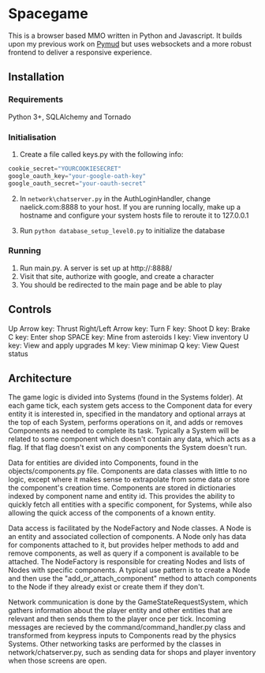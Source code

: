 # Spacegame

This is a browser based MMO written in Python and Javascript. It builds upon my previous work on [Pymud](https://github.com/NichCritic/pymud) but uses websockets and a more robust frontend to deliver a responsive experience.

## Installation

### Requirements
Python 3+, SQLAlchemy and Tornado

### Initialisation
1. Create a file called keys.py with the following info:
```python
cookie_secret="YOURCOOKIESECRET"
google_oauth_key="your-google-oath-key"
google_oauth_secret="your-oauth-secret"
```
2. In `network\chatserver.py` in the AuthLoginHandler, change naelick.com:8888 to your host. If you are running locally, make up a hostname and configure your system hosts file to reroute it to 127.0.0.1

3. Run `python database_setup_level0.py` to initialize the database

### Running
1. Run main.py. A server is set up at http://<yourhost>:8888/
2. Visit that site, authorize with google, and create a character
3. You should be redirected to the main page and be able to play

## Controls
Up Arrow key: Thrust
Right/Left Arrow key: Turn
F key: Shoot
D key: Brake
C key: Enter shop
SPACE key: Mine from asteroids
I key: View inventory
U key: View and apply upgrades
M key: View minimap
Q key: View Quest status

## Architecture
The game logic is divided into Systems (found in the Systems folder). At each game tick, each system gets access to the Component data for every entity it is interested in, specified in the mandatory and optional arrays at the top of each System, performs operations on it, and adds or removes Components as needed to complete its task.
Typically a System will be related to some component which doesn't contain any data, which acts as a flag. If that flag doesn't exist on any components the System doesn't run.

Data for entities are divided into Components, found in the objects/components.py file. Components are data classes with little to no logic, except where it makes sense to extrapolate from some data or store the component's creation time. Components are stored in dictionaries indexed by component name and entity id. This provides the ability to quickly fetch all entities with a specific component, for Systems, while also allowing the quick access of the components of a known entity.

Data access is facilitated by the NodeFactory and Node classes. A Node is an entity and associated collection of components. A Node only has data for components attached to it, but provides helper methods to add and remove components, as well as query if a component is available to be attached. The NodeFactory is responsible for creating Nodes and lists of Nodes with specific components. A typical use pattern is to create a Node and then use the "add_or_attach_component" method to attach components to the Node if they already exist or create them if they don't.

Network communication is done by the GameStateRequestSystem, which gathers information about the player entity and other entities that are relevant and then sends them to the player once per tick. Incoming messages are recieved by the command/command_handler.py class and transformed from keypress inputs to Components read by the physics Systems. Other networking tasks are performed by the classes in network/chatserver.py, such as sending data for shops and player inventory when those screens are open.
